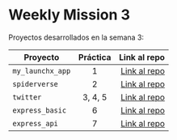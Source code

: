 # Weekly Mission 3

Proyectos desarrollados en la semana 3:

| Proyecto | Práctica | Link al repo |
| ------------- |:-------------:| -----:|
|`my_launchx_app`|1|[Link al repo](https://github.com/JorgeLMarquez/my_launchx_app)|
|`spiderverse`|2|[Link al repo](https://github.com/JorgeLMarquez/spiderverse)|
|`twitter`|3, 4, 5|[Link al repo](https://github.com/JorgeLMarquez/twitter)|
|`express_basic`|6|[Link al repo](https://github.com/JorgeLMarquez/Express-Server)|
|`express_api`|7|[Link al repo](https://github.com/LaunchX-InnovaccionVirtual/MissionNodeJS)|
